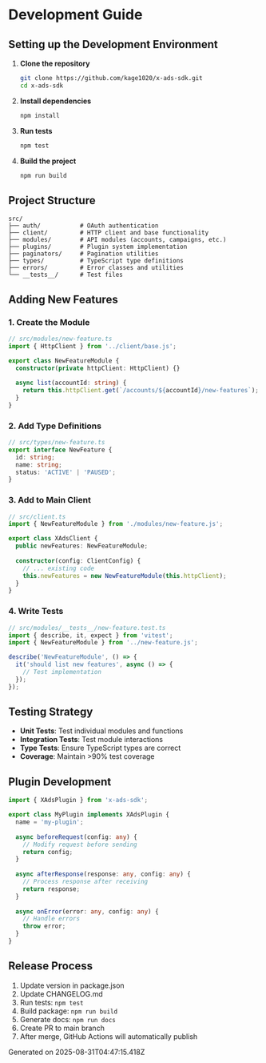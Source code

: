# Development Guide

## Setting up the Development Environment

1. **Clone the repository**
   ```bash
   git clone https://github.com/kage1020/x-ads-sdk.git
   cd x-ads-sdk
   ```

2. **Install dependencies**
   ```bash
   npm install
   ```

3. **Run tests**
   ```bash
   npm test
   ```

4. **Build the project**
   ```bash
   npm run build
   ```

## Project Structure

```
src/
├── auth/           # OAuth authentication
├── client/         # HTTP client and base functionality  
├── modules/        # API modules (accounts, campaigns, etc.)
├── plugins/        # Plugin system implementation
├── paginators/     # Pagination utilities
├── types/          # TypeScript type definitions
├── errors/         # Error classes and utilities
└── __tests__/      # Test files
```

## Adding New Features

### 1. Create the Module
```typescript
// src/modules/new-feature.ts
import { HttpClient } from '../client/base.js';

export class NewFeatureModule {
  constructor(private httpClient: HttpClient) {}
  
  async list(accountId: string) {
    return this.httpClient.get(`/accounts/${accountId}/new-features`);
  }
}
```

### 2. Add Type Definitions
```typescript
// src/types/new-feature.ts
export interface NewFeature {
  id: string;
  name: string;
  status: 'ACTIVE' | 'PAUSED';
}
```

### 3. Add to Main Client
```typescript
// src/client.ts
import { NewFeatureModule } from './modules/new-feature.js';

export class XAdsClient {
  public newFeatures: NewFeatureModule;
  
  constructor(config: ClientConfig) {
    // ... existing code
    this.newFeatures = new NewFeatureModule(this.httpClient);
  }
}
```

### 4. Write Tests
```typescript
// src/modules/__tests__/new-feature.test.ts
import { describe, it, expect } from 'vitest';
import { NewFeatureModule } from '../new-feature.js';

describe('NewFeatureModule', () => {
  it('should list new features', async () => {
    // Test implementation
  });
});
```

## Testing Strategy

- **Unit Tests**: Test individual modules and functions
- **Integration Tests**: Test module interactions
- **Type Tests**: Ensure TypeScript types are correct
- **Coverage**: Maintain >90% test coverage

## Plugin Development

```typescript
import { XAdsPlugin } from 'x-ads-sdk';

export class MyPlugin implements XAdsPlugin {
  name = 'my-plugin';
  
  async beforeRequest(config: any) {
    // Modify request before sending
    return config;
  }
  
  async afterResponse(response: any, config: any) {
    // Process response after receiving
    return response;
  }
  
  async onError(error: any, config: any) {
    // Handle errors
    throw error;
  }
}
```

## Release Process

1. Update version in package.json
2. Update CHANGELOG.md
3. Run tests: `npm test`
4. Build package: `npm run build`
5. Generate docs: `npm run docs`
6. Create PR to main branch
7. After merge, GitHub Actions will automatically publish

Generated on 2025-08-31T04:47:15.418Z
